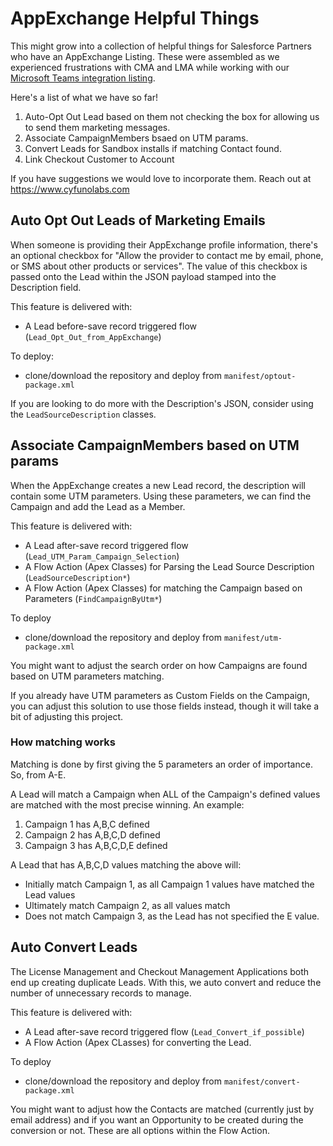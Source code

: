 # AppExchange Helpful Things

This might grow into a collection of helpful things for Salesforce Partners who have an AppExchange Listing. These were assembled as we experienced frustrations with CMA and LMA while working with our [Microsoft Teams integration listing](https://appexchange.salesforce.com/appxListingDetail?listingId=ecc20b20-ed42-4a54-acde-eec4804518c5&utm_source=github&utm_medium=website&utm_content=appexchange-help).

Here's a list of what we have so far!

1. Auto-Opt Out Lead based on them not checking the box for allowing us to send them marketing messages.
1. Associate CampaignMembers bsaed on UTM params.
1. Convert Leads for Sandbox installs if matching Contact found.
1. Link Checkout Customer to Account

If you have suggestions we would love to incorporate them. Reach out at https://www.cyfunolabs.com

## Auto Opt Out Leads of Marketing Emails
When someone is providing their AppExchange profile information, there's an optional checkbox for "Allow the provider to contact me by email, phone, or SMS about other products or services". The value of this checkbox is passed onto the Lead within the JSON payload stamped into the Description field.

This feature is delivered with:
- A Lead before-save record triggered flow (`Lead_Opt_Out_from_AppExchange`)

To deploy:
- clone/download the repository and deploy from `manifest/optout-package.xml`

If you are looking to do more with the Description's JSON, consider using the `LeadSourceDescription` classes.

## Associate CampaignMembers based on UTM params
When the AppExchange creates a new Lead record, the description will contain some UTM parameters. Using these parameters, we can find the Campaign and add the Lead as a Member.

This feature is delivered with:
- A Lead after-save record triggered flow (`Lead_UTM_Param_Campaign_Selection`)
- A Flow Action (Apex Classes) for Parsing the Lead Source Description (`LeadSourceDescription*`)
- A Flow Action (Apex Classes) for matching the Campaign based on Parameters (`FindCampaignByUtm*`)

To deploy
- clone/download the repository and deploy from `manifest/utm-package.xml`

You might want to adjust the search order on how Campaigns are found based on UTM parameters matching.

If you already have UTM parameters as Custom Fields on the Campaign, you can adjust this solution to use those fields instead, though it will take a bit of adjusting this project.

### How matching works
Matching is done by first giving the 5 parameters an order of importance. So, from A-E.

A Lead will match a Campaign when ALL of the Campaign's defined values are matched with the most precise winning.  An example:

1. Campaign 1 has A,B,C defined
1. Campaign 2 has A,B,C,D defined
1. Campaign 3 has A,B,C,D,E defined

A Lead that has A,B,C,D values matching the above will:
- Initially match Campaign 1, as all Campaign 1 values have matched the Lead values
- Ultimately match Campaign 2, as all values match
- Does not match Campaign 3, as the Lead has not specified the E value.

## Auto Convert Leads
The License Management and Checkout Management Applications both end up creating duplicate Leads. With this, we auto convert and reduce the number of unnecessary records to manage.

This feature is delivered with:
- A Lead after-save record triggered flow (`Lead_Convert_if_possible`)
- A Flow Action (Apex CLasses) for converting the Lead.

To deploy
- clone/download the repository and deploy from `manifest/convert-package.xml`

You might want to adjust how the Contacts are matched (currently just by email address) and if you want an Opportunity to be created during the conversion or not. These are all options within the Flow Action.
